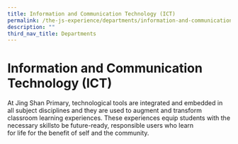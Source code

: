 ```yaml
---
title: Information and Communication Technology (ICT)
permalink: /the-js-experience/departments/information-and-communication-technology-ict/
description: ""
third_nav_title: Departments
---
```

# **Information and Communication Technology (ICT)**

At Jing Shan Primary, technological tools are integrated and embedded in all subject disciplines and they are used to augment and transform  
classroom learning experiences. These experiences equip students with the necessary skillsto be future-ready, responsible users who learn  
for life for the benefit of self and the community.

